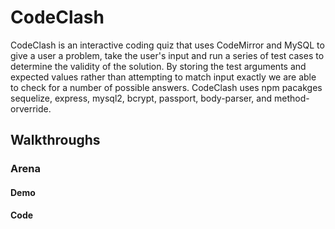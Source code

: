 # CodeClash

CodeClash is an interactive coding quiz that uses CodeMirror and MySQL to give a user a problem, take the user's input and run a series of test cases to determine the validity of the solution. By storing the test arguments and expected values rather than attempting to match input exactly we are able to check for a number of possible answers. CodeClash uses npm pacakges sequelize, express, mysql2, bcrypt, passport, body-parser, and method-orverride.


## Walkthroughs

### Arena

#### Demo

#### Code

